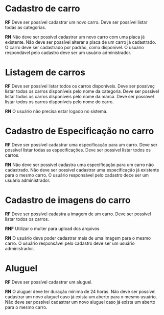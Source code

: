 # Cadastro de carro
**RF**
Deve ser possível cadastrar um novo carro.
Deve ser possível listar todas as categorias.

**RN**
Não deve ser possível cadastrar um novo carro com uma placa já existente.
Não deve ser possível alterar a placa de um carro já cadastrado.
O carro deve ser cadastrado por padrão, como disponível.
O usuário respondável pelo cadastro deve ser um usuário administrador.

# Listagem de carros
**RF**
Deve ser possível listar todos os carros disponíveis.
Deve ser possíveç listar todos os carros disponíveis pelo nome da categoria.
Deve ser possível listar todos os carros disponíveis pelo nome da marca.
Deve ser possóvel listar todos os carros disponíveis pelo nome do carro.

**RN**
O usuário não precisa estar logado no sistema.

# Cadastro de Especificação no carro
**RF**
Deve ser possível cadastrar uma especificação para um carro.
Deve ser possível listar todas as especificações.
Deve ser possível listar todos os carros.

**RN**
Não deve ser possível cadastra uma especificação para um carro não cadastrado.
Não deve ser possível cadastrar uma especificação já existente para o mesmo carro.
O usuário responsável pelo cadastro dece ser um usuário administrador.


# Cadastro de imagens do carro
**RF**
Deve ser possível cadastra a imagem de um carro.
Deve ser possível listar todos os carros.

**RNF**
Utilizar o multer para upload dos arquivos

**RN**
O usuário deve poder cadastrar mais de uma imagem para o mesmo carro.
O usuário responsável pelo cadastro deve ser um usuário administrador.


# Aluguel
**RF**
Deve ser possível cadastrar um aluguel.

**RN**
O aluguel deve ter duração mínima de 24 horas.
Não deve ser possível cadastrar um novo aluguel caso já exista um aberto para o mesmo usuário.
Não deve ser possível cadastrar um novo aluguel caso já exista um aberto para o mesmo carro.
